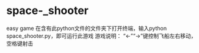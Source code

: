 # space-_shooter
easy game 
在含有此python文件的文件夹下打开终端，输入python space_shooter.py，即可运行此游戏
游戏说明：
“←”“→”键控制飞船左右移动，空格键射击
